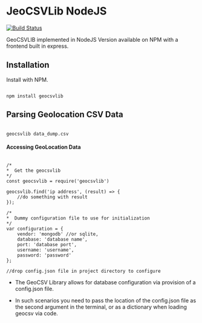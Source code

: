 JeoCSVLib NodeJS  
================

[![Build Status](https://travis-ci.org/rayattack/jeocsvlib.svg?branch=dev)](https://travis-ci.org/rayattack/jeocsvlib)

GeoCSVLIB implemented in NodeJS Version available on NPM with a frontend built in express.

## Installation

Install with NPM.

```shell

npm install geocsvlib

```

## Parsing Geolocation CSV Data

```shell

geocsvlib data_dump.csv

```


#### Accessing GeoLocation Data

```node

/*
*  Get the geocsvlib
*/
const geocsvlib = require('geocsvlib')

geocsvlib.find('ip address', (result) => {
    //do something with result
});

/*
*  Dummy configuration file to use for initialization
*/
var configuration = {
    vendor: 'mongodb' //or sqlite,
    database: 'database name',
    port: 'database port',
    username: 'username',
    password: 'password'
};

//drop config.json file in project directory to configure

```


- The GeoCSV Library allows for database configuration via provision of a config.json file.

- In such scenarios you need to pass the location of the config.json file as the second argument in the terminal, or as a dictionary when loading geocsv via code.
